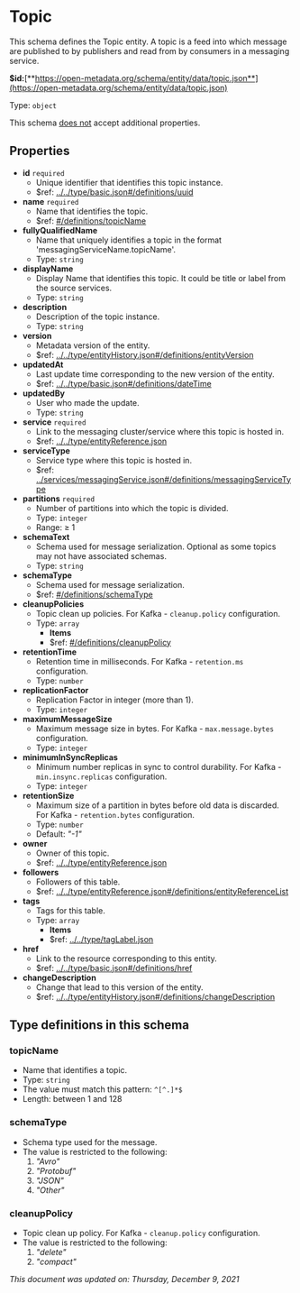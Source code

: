# Topic

This schema defines the Topic entity. A topic is a feed into which message are published to by publishers and read from by consumers in a messaging service.

**$id:**[**https://open-metadata.org/schema/entity/data/topic.json**](https://open-metadata.org/schema/entity/data/topic.json)

Type: `object`

This schema <u>does not</u> accept additional properties.

## Properties
- **id** `required`
  - Unique identifier that identifies this topic instance.
  - $ref: [../../type/basic.json#/definitions/uuid](../types/basic.md#uuid)
- **name** `required`
  - Name that identifies the topic.
  - $ref: [#/definitions/topicName](#topicname)
- **fullyQualifiedName**
  - Name that uniquely identifies a topic in the format 'messagingServiceName.topicName'.
  - Type: `string`
- **displayName**
  - Display Name that identifies this topic. It could be title or label from the source services.
  - Type: `string`
- **description**
  - Description of the topic instance.
  - Type: `string`
- **version**
  - Metadata version of the entity.
  - $ref: [../../type/entityHistory.json#/definitions/entityVersion](../types/entityhistory.md#entityversion)
- **updatedAt**
  - Last update time corresponding to the new version of the entity.
  - $ref: [../../type/basic.json#/definitions/dateTime](../types/basic.md#datetime)
- **updatedBy**
  - User who made the update.
  - Type: `string`
- **service** `required`
  - Link to the messaging cluster/service where this topic is hosted in.
  - $ref: [../../type/entityReference.json](../types/entityreference.md)
- **serviceType**
  - Service type where this topic is hosted in.
  - $ref: [../services/messagingService.json#/definitions/messagingServiceType](../services/messagingservice.md#messagingservicetype)
- **partitions** `required`
  - Number of partitions into which the topic is divided.
  - Type: `integer`
  - Range:  &ge; 1
- **schemaText**
  - Schema used for message serialization. Optional as some topics may not have associated schemas.
  - Type: `string`
- **schemaType**
  - Schema used for message serialization.
  - $ref: [#/definitions/schemaType](#schematype)
- **cleanupPolicies**
  - Topic clean up policies. For Kafka - `cleanup.policy` configuration.
  - Type: `array`
    - **Items**
    - $ref: [#/definitions/cleanupPolicy](#cleanuppolicy)
- **retentionTime**
  - Retention time in milliseconds. For Kafka - `retention.ms` configuration.
  - Type: `number`
- **replicationFactor**
  - Replication Factor in integer (more than 1).
  - Type: `integer`
- **maximumMessageSize**
  - Maximum message size in bytes. For Kafka - `max.message.bytes` configuration.
  - Type: `integer`
- **minimumInSyncReplicas**
  - Minimum number replicas in sync to control durability. For Kafka - `min.insync.replicas` configuration.
  - Type: `integer`
- **retentionSize**
  - Maximum size of a partition in bytes before old data is discarded. For Kafka - `retention.bytes` configuration.
  - Type: `number`
  - Default: _"-1"_
- **owner**
  - Owner of this topic.
  - $ref: [../../type/entityReference.json](../types/entityreference.md)
- **followers**
  - Followers of this table.
  - $ref: [../../type/entityReference.json#/definitions/entityReferenceList](../types/entityreference.md#entityreferencelist)
- **tags**
  - Tags for this table.
  - Type: `array`
    - **Items**
    - $ref: [../../type/tagLabel.json](../types/taglabel.md)
- **href**
  - Link to the resource corresponding to this entity.
  - $ref: [../../type/basic.json#/definitions/href](../types/basic.md#href)
- **changeDescription**
  - Change that lead to this version of the entity.
  - $ref: [../../type/entityHistory.json#/definitions/changeDescription](../types/entityhistory.md#changedescription)

## Type definitions in this schema

### topicName

- Name that identifies a topic.
- Type: `string`
- The value must match this pattern: `^[^.]*$`
- Length: between 1 and 128

### schemaType

- Schema type used for the message.
- The value is restricted to the following: 
  1. _"Avro"_
  2. _"Protobuf"_
  3. _"JSON"_
  4. _"Other"_

### cleanupPolicy

- Topic clean up policy. For Kafka - `cleanup.policy` configuration.
- The value is restricted to the following: 
  1. _"delete"_
  2. _"compact"_

_This document was updated on: Thursday, December 9, 2021_